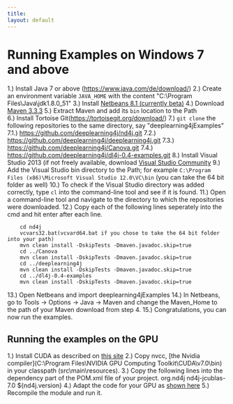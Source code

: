 ```yaml
---
title: 
layout: default
---
```


# Running Examples on Windows 7 and above

1.)  Install Java 7 or above (https://www.java.com/de/download/)
2.)  Create an environment variable `JAVA_HOME` with the content "C:\Program Files\Java\jdk1.8.0_51"
3.)  Install [Netbeans 8.1 (currently beta)](https://netbeans.org/downloads/)
4.)  Download [Maven 3.3.3](http://ftp.fau.de/apache/maven/maven-3/3.3.3/binaries/apache-maven-3.3.3-bin.zip)
5.)  Extract Maven and add its `bin` location to the Path          
6.)  Install Tortoise Git(https://tortoisegit.org/download/)
7.)  `git clone` the following repositories to the same directory, say "deeplearning4jExamples"
	7.1.)  https://github.com/deeplearning4j/nd4j.git
	7.2.)  https://github.com/deeplearning4j/deeplearning4j.git
	7.3.)  https://github.com/deeplearning4j/Canova.git
	7.4.)  https://github.com/deeplearning4j/dl4j-0.4-examples.git
8.)  Install Visual Studio 2013 (if not freely available, download [Visual Studio Community](https://www.visualstudio.com/en-us/products/visual-studio-community-vs.aspx)
9.)  Add the Visual Studio bin directory to the Path; for example `C:\Program Files (x86)\Microsoft Visual Studio 12.0\VC\bin` (you can take the 64 bit folder as well)
10.) To check if the Visual Studio directory was added correctly, type `cl` into the command-line tool and see if it is found.
11.) Open a command-line tool and navigate to the directory to which the repositories were downloaded.
12.) Copy each of the following lines seperately into the cmd and hit enter after each line.

		cd nd4j
		vcvars32.bat(vcvard64.bat if you chose to take the 64 bit folder into your path)
		mvn clean install -DskipTests -Dmaven.javadoc.skip=true	
		cd ../Canova
		mvn clean install -DskipTests -Dmaven.javadoc.skip=true
		cd ../deeplearning4j
		mvn clean install -DskipTests -Dmaven.javadoc.skip=true
		cd ../dl4j-0.4-examples
		mvn clean install -DskipTests -Dmaven.javadoc.skip=true

13.) Open Netbeans and import deeplearning4jExamples
14.) In Netbeans, go to Tools -> Options -> Java -> Maven and change the Maven_Home to the path of your Maven download from step 4.
15.) Congratulations, you can now run the examples.

## Running the examples on the GPU

1.) Install CUDA as described on [this site](http://docs.nvidia.com/cuda/cuda-getting-started-guide-for-microsoft-windows/index.html#axzz3k6nvc1PO)
2.) Copy nvcc, [the Nvidia compiler](C:\Program Files\NVIDIA GPU Computing Toolkit\CUDA\v7.0\bin) in your classpath (src\main\resources).
3.) Copy the following lines into the dependency part of the POM.xml file of your project.
    <dependency>
     <groupId>org.nd4j</groupId>
     <artifactId>nd4j-jcublas-7.0</artifactId>
     <version>${nd4j.version}</version>
    </dependency>
4.) Adapt the code for your GPU as [shown here](http://nd4j.org/dependencies.html)
5.) Recompile the module and run it.
